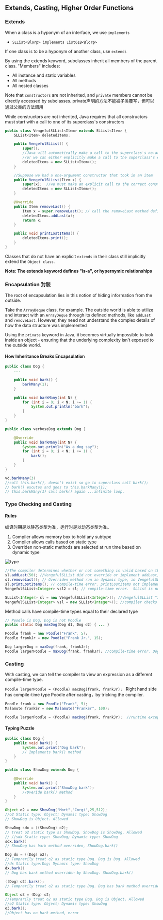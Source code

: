 ## Extends, Casting, Higher Order Functions

### Extends
When a class is a hyponym of an interface, we use `implements`
- `SLList<Blorp> implements List61B<Blorp>`

If one class is to be a hyponym of another class, use `extends`

By using the extends keyword, subclasses inherit all members of the parent class. "Members" includes:

- All instance and static variables
- All methods
- All nested classes
  
Note that `constructors` are not inherited, and `private` members cannot be directly accessed by subclasses.
private声明的方法不能被子类覆写，但可以通过父类的方法调用

While constructors are not inherited, Java requires that all constructors must start with a call to one of its superclass's constructors

```java
public class VengefulSLList<Item> extends SLList<Item> {
    SLList<Item> deletedItems;

    public VengefulSLList() {
        super(); 
        //Java will automatically make a call to the superclass's no-argument constructor for us.
        //or we can either explicitly make a call to the superclass's constructor, using the super keyword:
        deletedItems = new SLList<Item>();
    }

    //Suppose we had a one-argument constructor that took in an item
    public VengefulSLList(Item x) {
        super(x);  //we must make an explicit call to the correct constructor by passing in the item as a parameter to super.
        deletedItems = new SLList<Item>();
    }

    @Override
    public Item removeLast() {
        Item x = super.removeLast(); // call the removeLast method defined in the parent class, SLList, using the super keyword.
        deletedItems.addLast(x);
        return x;
    }

    public void printLostItems() {
        deletedItems.print();
    }
}

```

Classes that do not have an explicit `extends` in their class still implicitly extend the `Object class`.

**Note: The extends keyword defines "is-a", or hypernymic relationships**  


### Encapsulation 封装
The root of encapsulation lies in this notion of hiding information from the outside. 

Take the `ArrayDeque` class, for example. The outside world is able to utilize and interact with an `ArrayDeque` through its defined methods, like `addLast` and `removeLast`. However, they need not understand the complex details of how the data structure was implemented

Using the `private` keyword in Java, it becomes virtually impossible to look inside an object - ensuring that the underlying complexity isn't exposed to the outside world.

#### How Inheritance Breaks Encapsulation
```java
public class Dog {
    ...

    public void bark() {
        barkMany(1);
    }

    public void barkMany(int N) {
        for (int i = 0; i < N; i += 1) {
            System.out.println("bark");
        }
    }
}

public class verboseDog extends Dog {

    @Override
    public void barkMany(int N) {
        System.out.println("As a dog say");
        for (int i = 0; i < N; i += 1) {
            bark();
        }
    }
}

vd.barkMany(3)
//call this.bark(), doesn't exist so go to superclass call bark();
// bark() excutes and goes to this.barkMany(1);
// this.barkMany(1) call bark() again ...infinite loop.
```

### Type Checking and Casting
#### Rules
编译时期是以静态类型为准，运行时是以动态类型为准。
1. Compiler allows memory box to hold any subtype
2. Compiler allows calls based on static type
3. Overriden non-static methods are selected at run time based on dynamic type

![type](https://joshhug.gitbooks.io/hug61b/content/assets/dynamic_selection.png)

```java
//The compiler determines whether or not something is valid based on the static type of the object
sl.addLast(50); //VengefulSLList did not override or implement addLast, so this is executed in SLList;
sl.removeLast(); // Overriden method run in dynamic type, in VengefulSLList
sl.printLostItems(); // compile-time error. printLostItems not implemented in SLList
VengefulSLList<Integer> vsl2 = sl; // compile-time error.  SLList is not a VengefulSLList, so cannot hold SLList

```

```java
SLList<Integer> sl = new VengefulSLList<Integer>(); //VengefulSLList "is-a" SLList, and allows this assignment
VengefulSLList<Integer> vsl = new SLList<Integer>(); //compiler checks if SLList "is-a" VengefulSLList, thus a compilation error
```

Method calls have compile-time types equal to their declared type
```java
// Poodle is Dog, Dog is not Poodle
public static Dog maxDog(Dog d1, Dog d2) { ... }

Poodle frank = new Poodle("Frank", 5);
Poodle frankJr = new Poodle("Frank Jr.", 15);

Dog largerDog = maxDog(frank, frankJr); 
Poodle largerPoodle = maxDog(frank, frankJr); //compile-time error, Dog is not a poodle 
```

### Casting
With casting, we can tell the compiler to view an expression as a different compile-time type.

`Poodle largerPoodle = (Poodle) maxDog(frank, frankJr); ` Right hand side has compile-time type Poodle after casting，by tricking the compiler.

```java
Poodle frank = new Poodle("Frank", 5);
Malamute frankSr = new Malamute("FrankSr", 100);

Poodle largerPoodle = (Poodle) maxDog(frank, frankJr);  //runtime exception - a ClassCastException. We try casting a Malamute as a Poodle

```


#### Typing Puzzle

```java
public class Dog {
    public void bark() {
        System.out.print("Dog bark");
        // Implements bark() method
    }
}

public class ShowDog extends Dog {

    @Override
    public void bark() {
        System.out.print("ShowDog bark");
        //Overide bark() method
    }
}
```

```java
Object o2 = new ShowDog("Mort","Corgi",25,512);
//o2 Static type: Object; Dynamic type: ShowDog
// ShowDog is Object. Allowed

ShowDog sdx = ((ShowDog) o2);
// treat o2 static type as ShowDog. ShowDog is ShowDog. Allowed
// //sdx Static type: ShowDog; Dynamic type: ShowDog
sdx.bark()
// ShowDog has bark method overriden, ShowDog.bark()

Dog dx = ((Dog) o2);
// Temprarily treat o2 as static type Dog. Dog is Dog. Allowed
//dx Static type:Dog; Dynamic type: ShowDog
dx.bark()
// Dog has bark method overriden by ShowDog. ShowDog.bark()

((Dog) o2).bark();
// Temprarily treat o2 as static type Dog. Dog has bark method overriden by ShowDog. ShowDog.bark()

Object o3 = (Dog) o2;
//Temprarily treat o2 as static type Dog. Dog is Object. Allowed
//o2 Static type: Object; Dynamic type: ShowDog
o3.bark();
//Object has no bark method, error
```